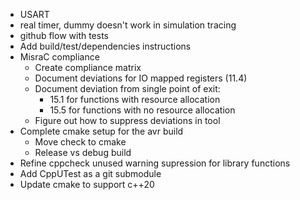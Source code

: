 * USART
* real timer, dummy doesn't work in simulation tracing
* github flow with tests
* Add build/test/dependencies instructions
* MisraC compliance
  * Create compliance matrix
  * Document deviations for IO mapped registers (11.4)
  * Document deviation from single point of exit:
    * 15.1 for functions with resource allocation
    * 15.5 for functions with no resource allocation
  * Figure out how to suppress deviations in tool
* Complete cmake setup for the avr build
  * Move check to cmake
  * Release vs debug build
* Refine cppcheck unused warning supression for library functions
* Add CppUTest as a git submodule
* Update cmake to support c++20
